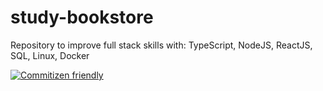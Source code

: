 # study-bookstore

Repository to improve full stack skills with: TypeScript, NodeJS, ReactJS, SQL, Linux, Docker

[![Commitizen friendly](https://img.shields.io/badge/commitizen-friendly-brightgreen.svg)](http://commitizen.github.io/cz-cli/)
